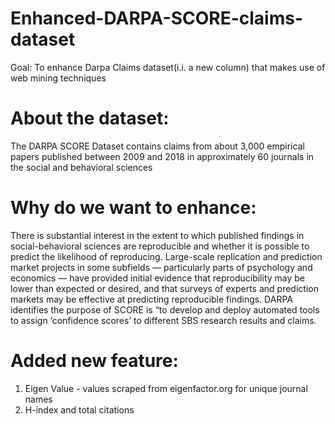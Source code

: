 # Enhanced-DARPA-SCORE-claims-dataset
Goal: To enhance Darpa Claims dataset(i.i. a new column) that makes use of web mining techniques

# About the dataset:
The DARPA SCORE Dataset contains claims from about 3,000 empirical papers published between 2009 and 2018 in approximately 60 journals in the social and behavioral sciences

# Why do we want to enhance:
There is substantial interest in the extent to which published findings in social-behavioral sciences are reproducible and whether it is possible to predict the likelihood of reproducing. 
Large-scale replication and prediction market projects in some subfields — particularly parts of psychology and economics — have provided initial evidence that reproducibility may be lower than expected or desired, 
and that surveys of experts and prediction markets may be effective at predicting reproducible findings.
DARPA identifies the purpose of SCORE is “to develop and deploy automated tools to assign ‘confidence scores’ to different SBS research results and claims. 

# Added new feature:
1. Eigen Value - values scraped from eigenfactor.org for unique journal names
2. H-index and total citations 

